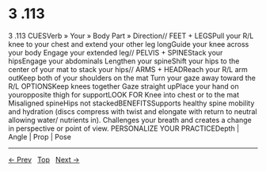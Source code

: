 # 3 .113

3 .113
CUESVerb » Your » Body Part » Direction// FEET + LEGSPull your R/L knee to your chest and extend your other leg longGuide your knee across your body Engage your extended leg// PELVIS + SPINEStack your hipsEngage your abdominals Lengthen your spineShift your hips to the center of your mat to stack your hips// ARMS + HEADReach your R/L arm outKeep both of your shoulders on the mat Turn your gaze away toward the R/L
OPTIONSKeep knees together Gaze straight upPlace your hand on youropposite thigh for supportLOOK FOR Knee into chest or to the mat Misaligned spineHips not stackedBENEFITSSupports healthy spine mobility and hydration (discs compress with twist and elongate with return to neutral allowing water/ nutrients in). Challenges your breath and creates a change in perspective or point of view.
PERSONALIZE YOUR PRACTICEDepth | Angle | Prop | Pose


---
[← Prev](/pages/page-163.md) &nbsp; [Top](/index.md) &nbsp; [Next →](/pages/page-165.md)
